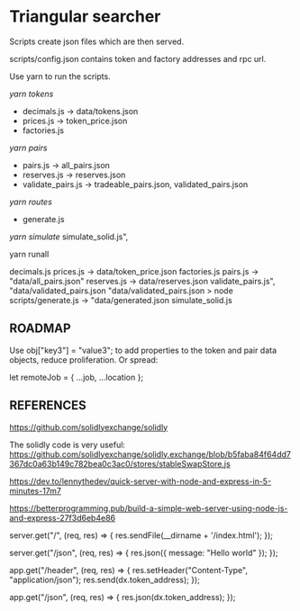 # Triangular searcher

Scripts create json files which are then served.

scripts/config.json contains token and factory addresses and
rpc url.

Use yarn to run the scripts.

_yarn tokens_

- decimals.js -> data/tokens.json
- prices.js -> token_price.json
- factories.js

_yarn pairs_

- pairs.js -> all_pairs.json
- reserves.js -> reserves.json
- validate_pairs.js -> tradeable_pairs.json, validated_pairs.json

_yarn routes_

- generate.js

_yarn simulate_
simulate_solid.js",

yarn runall

decimals.js
prices.js -> data/token_price.json
factories.js
pairs.js -> "data/all_pairs.json"
reserves.js -> data/reserves.json
validate_pairs.js", "data/validated_pairs.json
"data/validated_pairs.json > node scripts/generate.js -> "data/generated.json
simulate_solid.js

## ROADMAP

Use obj["key3"] = "value3"; to add properties to the token and
pair data objects, reduce proliferation.
Or spread:

let remoteJob = {
...job,
...location
};

## REFERENCES

https://github.com/solidlyexchange/solidly

The solidly code is very useful:
https://github.com/solidlyexchange/solidly.exchange/blob/b5faba84f64dd7367dc0a63b149c782bea0c3ac0/stores/stableSwapStore.js

https://dev.to/lennythedev/quick-server-with-node-and-express-in-5-minutes-17m7

https://betterprogramming.pub/build-a-simple-web-server-using-node-js-and-express-27f3d6eb4e86

server.get("/", (req, res) => {
res.sendFile(\_\_dirname + '/index.html');
});

server.get("/json", (req, res) => {
res.json({ message: "Hello world" });
});

app.get("/header", (req, res) => {
res.setHeader("Content-Type", "application/json");
res.send(dx.token_address);
});

app.get("/json", (req, res) => {
res.json(dx.token_address);
});
